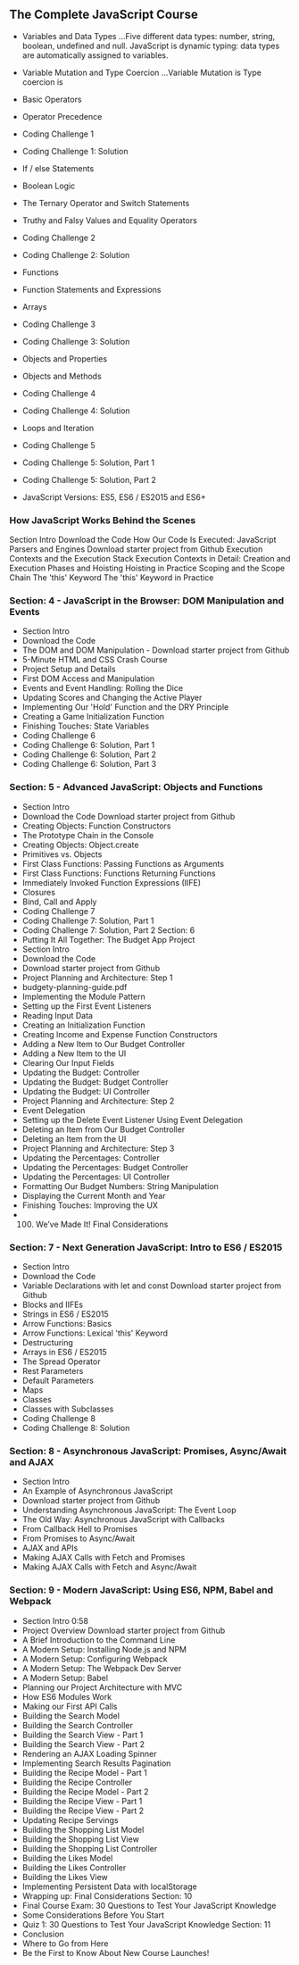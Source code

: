 ## The Complete JavaScript Course

 - Variables and Data Types
  ...Five different data types: number, string, boolean, undefined and null. JavaScript is dynamic typing: data types are automatically assigned to variables.

 - Variable Mutation and Type Coercion
  ...Variable Mutation is Type coercion is

 - Basic Operators
 - Operator Precedence
 - Coding Challenge 1
 - Coding Challenge 1: Solution
 - If / else Statements
 - Boolean Logic
 - The Ternary Operator and Switch Statements
 - Truthy and Falsy Values and Equality Operators
 - Coding Challenge 2
 - Coding Challenge 2: Solution
 - Functions
 - Function Statements and Expressions
 - Arrays
 - Coding Challenge 3
 - Coding Challenge 3: Solution
 - Objects and Properties
 - Objects and Methods
 - Coding Challenge 4
 - Coding Challenge 4: Solution
 - Loops and Iteration
 - Coding Challenge 5
 - Coding Challenge 5: Solution, Part 1
 - Coding Challenge 5: Solution, Part 2
 - JavaScript Versions: ES5, ES6 / ES2015 and ES6+

### How JavaScript Works Behind the Scenes
Section Intro
Download the Code
How Our Code Is Executed: JavaScript Parsers and Engines
Download starter project from Github
Execution Contexts and the Execution Stack
Execution Contexts in Detail: Creation and Execution Phases and Hoisting
Hoisting in Practice
Scoping and the Scope Chain
The 'this' Keyword
The 'this' Keyword in Practice

### Section: 4 - JavaScript in the Browser: DOM Manipulation and Events
 - Section Intro
 - Download the Code
 - The DOM and DOM Manipulation - Download starter project from Github
 - 5-Minute HTML and CSS Crash Course
 - Project Setup and Details
 - First DOM Access and Manipulation
 - Events and Event Handling: Rolling the Dice
 - Updating Scores and Changing the Active Player
 - Implementing Our 'Hold' Function and the DRY Principle
 - Creating a Game Initialization Function
 - Finishing Touches: State Variables
 - Coding Challenge 6
 - Coding Challenge 6: Solution, Part 1
 - Coding Challenge 6: Solution, Part 2
 - Coding Challenge 6: Solution, Part 3

### Section: 5 - Advanced JavaScript: Objects and Functions
 - Section Intro
 - Download the Code Download starter project from Github
 - Creating Objects: Function Constructors
 - The Prototype Chain in the Console
 - Creating Objects: Object.create
 - Primitives vs. Objects
 - First Class Functions: Passing Functions as Arguments
 - First Class Functions: Functions Returning Functions
 - Immediately Invoked Function Expressions (IIFE)
 - Closures
 - Bind, Call and Apply
 - Coding Challenge 7
 - Coding Challenge 7: Solution, Part 1
 - Coding Challenge 7: Solution, Part 2
Section: 6
 - Putting It All Together: The Budget App Project
 - Section Intro
 - Download the Code
 - Download starter project from Github
 - Project Planning and Architecture: Step 1
 - budgety-planning-guide.pdf
 - Implementing the Module Pattern
 - Setting up the First Event Listeners
 - Reading Input Data
 - Creating an Initialization Function
 - Creating Income and Expense Function Constructors
 - Adding a New Item to Our Budget Controller
 - Adding a New Item to the UI
 - Clearing Our Input Fields
 - Updating the Budget: Controller
 - Updating the Budget: Budget Controller
 - Updating the Budget: UI Controller
 - Project Planning and Architecture: Step 2
 - Event Delegation
 - Setting up the Delete Event Listener Using Event Delegation
 - Deleting an Item from Our Budget Controller
 - Deleting an Item from the UI
 - Project Planning and Architecture: Step 3
 - Updating the Percentages: Controller
 - Updating the Percentages: Budget Controller
 - Updating the Percentages: UI Controller
 - Formatting Our Budget Numbers: String Manipulation
 - Displaying the Current Month and Year
 - Finishing Touches: Improving the UX
 - 100. We’ve Made It! Final Considerations

### Section: 7 - Next Generation JavaScript: Intro to ES6 / ES2015
 - Section Intro
 - Download the Code
 - Variable Declarations with let and const
Download starter project from Github
 - Blocks and IIFEs
 - Strings in ES6 / ES2015
 - Arrow Functions: Basics
 - Arrow Functions: Lexical 'this' Keyword
 - Destructuring
 - Arrays in ES6 / ES2015
 - The Spread Operator
 - Rest Parameters
 - Default Parameters
 - Maps
 - Classes
 - Classes with Subclasses
 - Coding Challenge 8
 - Coding Challenge 8: Solution
### Section: 8 - Asynchronous JavaScript: Promises, Async/Await and AJAX
 - Section Intro
 - An Example of Asynchronous JavaScript
 - Download starter project from Github
 - Understanding Asynchronous JavaScript: The Event Loop
 - The Old Way: Asynchronous JavaScript with Callbacks
 - From Callback Hell to Promises
 - From Promises to Async/Await
 - AJAX and APIs
 - Making AJAX Calls with Fetch and Promises
 - Making AJAX Calls with Fetch and Async/Await

### Section: 9 - Modern JavaScript: Using ES6, NPM, Babel and Webpack
 - Section Intro
0:58
 - Project Overview
Download starter project from Github
 - A Brief Introduction to the Command Line
 - A Modern Setup: Installing Node.js and NPM
 - A Modern Setup: Configuring Webpack
 - A Modern Setup: The Webpack Dev Server
 - A Modern Setup: Babel
 - Planning our Project Architecture with MVC
 - How ES6 Modules Work
 - Making our First API Calls
 - Building the Search Model
 - Building the Search Controller
 - Building the Search View - Part 1
 - Building the Search View - Part 2
 - Rendering an AJAX Loading Spinner
 - Implementing Search Results Pagination
 - Building the Recipe Model - Part 1
 - Building the Recipe Controller
 - Building the Recipe Model - Part 2
 - Building the Recipe View - Part 1
 - Building the Recipe View - Part 2
 - Updating Recipe Servings
 - Building the Shopping List Model
 - Building the Shopping List View
 - Building the Shopping List Controller
 - Building the Likes Model
 - Building the Likes Controller
 - Building the Likes View
 - Implementing Persistent Data with localStorage
 - Wrapping up: Final Considerations
Section: 10
 - Final Course Exam: 30 Questions to Test Your JavaScript Knowledge
 - Some Considerations Before You Start
 - Quiz 1: 30 Questions to Test Your JavaScript Knowledge
Section: 11
- Conclusion
- Where to Go from Here
- Be the First to Know About New Course Launches!
